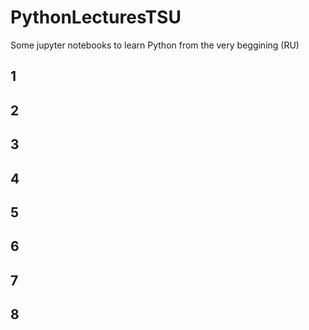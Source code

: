 # PythonLecturesTSU
Some jupyter notebooks to learn Python from the very beggining (RU)

## 1

## 2

## 3

## 4

## 5

## 6

## 7

## 8
